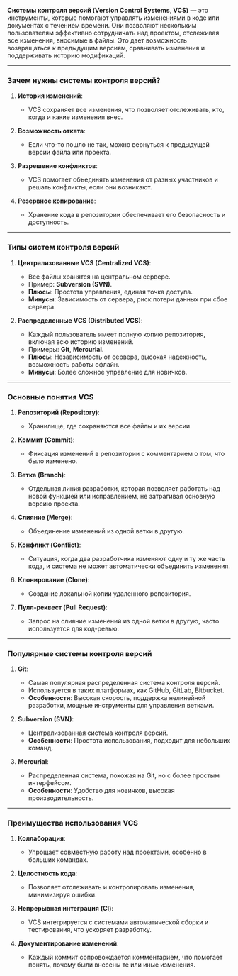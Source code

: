 

**Системы контроля версий (Version Control Systems, VCS)** — это инструменты, которые помогают управлять изменениями в коде или документах с течением времени. Они позволяют нескольким пользователям эффективно сотрудничать над проектом, отслеживая все изменения, вносимые в файлы. Это дает возможность возвращаться к предыдущим версиям, сравнивать изменения и поддерживать историю модификаций.

---

### Зачем нужны системы контроля версий?

1. **История изменений**:  
   - VCS сохраняет все изменения, что позволяет отслеживать, кто, когда и какие изменения внес.  

2. **Возможность отката**:  
   - Если что-то пошло не так, можно вернуться к предыдущей версии файла или проекта.  

3. **Разрешение конфликтов**:  
   - VCS помогает объединять изменения от разных участников и решать конфликты, если они возникают.  

4. **Резервное копирование**:  
   - Хранение кода в репозитории обеспечивает его безопасность и доступность.  

---

### Типы систем контроля версий

1. **Централизованные VCS (Centralized VCS)**:  
   - Все файлы хранятся на центральном сервере.  
   - Пример: **Subversion (SVN)**.  
   - **Плюсы**: Простота управления, единая точка доступа.  
   - **Минусы**: Зависимость от сервера, риск потери данных при сбое сервера.  

2. **Распределенные VCS (Distributed VCS)**:  
   - Каждый пользователь имеет полную копию репозитория, включая всю историю изменений.  
   - Примеры: **Git**, **Mercurial**.  
   - **Плюсы**: Независимость от сервера, высокая надежность, возможность работы офлайн.  
   - **Минусы**: Более сложное управление для новичков.  

---

### Основные понятия VCS

1. **Репозиторий (Repository)**:  
   - Хранилище, где сохраняются все файлы и их версии.  

2. **Коммит (Commit)**:  
   - Фиксация изменений в репозитории с комментарием о том, что было изменено.  

3. **Ветка (Branch)**:  
   - Отдельная линия разработки, которая позволяет работать над новой функцией или исправлением, не затрагивая основную версию проекта.  

4. **Слияние (Merge)**:  
   - Объединение изменений из одной ветки в другую.  

5. **Конфликт (Conflict)**:  
   - Ситуация, когда два разработчика изменяют одну и ту же часть кода, и система не может автоматически объединить изменения.  

6. **Клонирование (Clone)**:  
   - Создание локальной копии удаленного репозитория.  

7. **Пулл-реквест (Pull Request)**:  
   - Запрос на слияние изменений из одной ветки в другую, часто используется для код-ревью.  

---

### Популярные системы контроля версий

1. **Git**:  
   - Самая популярная распределенная система контроля версий.  
   - Используется в таких платформах, как GitHub, GitLab, Bitbucket.  
   - **Особенности**: Высокая скорость, поддержка нелинейной разработки, мощные инструменты для управления ветками.  

2. **Subversion (SVN)**:  
   - Централизованная система контроля версий.  
   - **Особенности**: Простота использования, подходит для небольших команд.  

3. **Mercurial**:  
   - Распределенная система, похожая на Git, но с более простым интерфейсом.  
   - **Особенности**: Удобство для новичков, высокая производительность.  

---

### Преимущества использования VCS

1. **Коллаборация**:  
   - Упрощает совместную работу над проектами, особенно в больших командах.  

2. **Целостность кода**:  
   - Позволяет отслеживать и контролировать изменения, минимизируя ошибки.  

3. **Непрерывная интеграция (CI)**:  
   - VCS интегрируется с системами автоматической сборки и тестирования, что ускоряет разработку.  

4. **Документирование изменений**:  
   - Каждый коммит сопровождается комментарием, что помогает понять, почему были внесены те или иные изменения.  